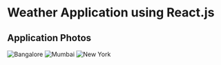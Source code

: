 # Weather Application using React.js

## Application Photos
![Bangalore](https://github.com/akkirathore821/Weather-App/assets/69900762/a8d6c0fc-3acc-45d3-be2b-c3c285b34768)
![Mumbai](https://github.com/akkirathore821/Weather-App/assets/69900762/be126015-3c52-429e-ac5a-a1ac6e0ad527)
![New York](https://github.com/akkirathore821/Weather-App/assets/69900762/79bafa82-d984-4729-959e-0451b9b522e5)
